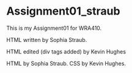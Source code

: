 # Assignment01_straub
This is my Assignment01 for WRA410.

HTML written by Sophia Straub.

HTML edited (div tags added) by Kevin Hughes

HTML by Sophia Straub.
CSS by Kevin Hughes.
